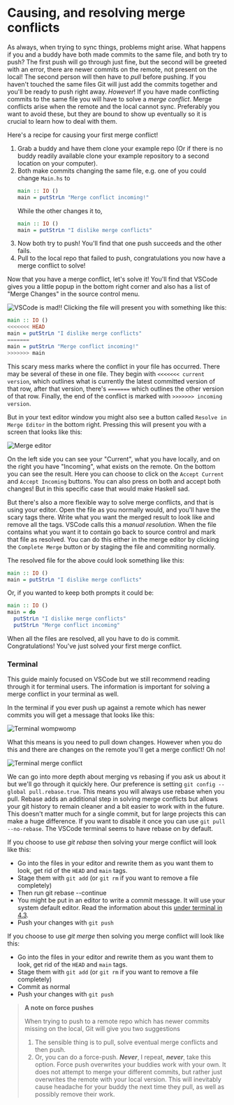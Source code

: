 # Causing, and resolving merge conflicts

As always, when trying to sync things, problems might arise. What happens if
you and a buddy have both made commits to the same file, and both try to push?
The first push will go through just fine, but the second will be greeted with
an error, there are newer commits on the remote, not present on the local! The
second person will then have to _pull_ before pushing. If you haven't touched
the same files Git will just add the commits together and you'll be ready to
push right away. _However_! If you have made conflicting commits to the same
file you will have to solve a _merge conflict_. Merge conflicts arise when the
remote and the local cannot sync. Preferably you want to avoid these, but they
are bound to show up eventually so it is crucial to learn how to deal with
them.

Here's a recipe for causing your first merge conflict!

1. Grab a buddy and have them clone your example repo (Or if there is no buddy
   readily available clone your example repository to a second location on your
   computer).
2. Both make commits changing the same file, e.g. one of you could change
   `Main.hs` to
   ```haskell
   main :: IO ()
   main = putStrLn "Merge conflict incoming!"
   ```
   While the other changes it to,
   ```haskell
   main :: IO ()
   main = putStrLn "I dislike merge conflicts"
   ```
3. Now both try to push! You'll find that one push succeeds and the other
   fails.
4. Pull to the local repo that failed to push, congratulations you now have a
   merge conflict to solve!

Now that you have a merge conflict, let's solve it! You'll find that VSCode
gives you a little popup in the bottom right corner and also has a list of
"Merge Changes" in the source control menu.

<!-- ![VSCode is sad](/assets/git/popup.png) -->

![VSCode is mad!!](/assets/git/mergeconflict.png)
Clicking the file will present you with something like this:

<!-- ![Diff view for merge conflict](../../assets/diffViewMergeConflict.png) -->

```haskell
main :: IO ()
<<<<<<< HEAD
main = putStrLn "I dislike merge conflicts"
=======
main = putStrLn "Merge conflict incoming!"
>>>>>>> main
```

This scary mess marks where the conflict in your file has occurred. There may
be several of these in one file. They begin with `<<<<<<< current version`,
which outlines what is currently the latest committed version of that row,
after that version, there's `=======` which outlines the other version of that
row. Finally, the end of the conflict is marked with `>>>>>>> incoming
version`.

But in your text editor window you might also see a button called `Resolve in
Merge Editor` in the bottom right. Pressing this will present you with a screen
that looks like this:

![Merge editor](/assets/git/mergeeditor.png)

On the left side you can see your "Current", what you have locally, and on the
right you have "Incoming", what exists on the remote. On the bottom you can see
the result. Here you can choose to click on the `Accept Current` and `Accept
Incoming` buttons. You can also press on both and accept both changes! But in
this specific case that would make Haskell sad.

But there's also a more flexible way to solve merge conflicts, and that is
using your editor. Open the file as you normally would, and you'll have the
scary tags there. Write what you want the merged result to look like and remove
all the tags. VSCode calls this a _manual resolution_. When the file contains
what you want it to contain go back to source control and mark that file as
resolved. You can do this either in the merge editor by clicking the `Complete
Merge` button or by staging the file and commiting normally.

The resolved file for the above could look something like this:

```haskell
main :: IO ()
main = putStrLn "I dislike merge conflicts"
```

Or, if you wanted to keep both prompts it could be:

```haskell
main :: IO ()
main = do
  putStrLn "I dislike merge conflicts"
  putStrLn "Merge conflict incoming"
```

When all the files are resolved, all you have to do is commit. Congratulations!
You've just solved your first merge conflict.

### Terminal

This guide mainly focused on VSCode but we still recommend reading through it
for terminal users. The information is important for solving a merge conflict
in your terminal as well.

In the terminal if you ever push up against a remote which has newer commits
you will get a message that looks like this:

![Terminal wompwomp](/assets/git/terminalpush.png)

What this means is you need to pull down changes. However when you do this and
there are changes on the remote you'll get a merge conflict! Oh no!

![Terminal merge conflict](/assets/git/terminalconflict.png)

We can go into more depth about merging vs rebasing if you ask us about it but
we'll go through it quickly here. Our preference is setting `git config
--global pull.rebase.true`. This means you will always use rebase when you
pull. Rebase adds an additional step in solving merge conflicts but allows
your git history to remain cleaner and a bit easier to work with in the
future. This doesn't matter much for a single commit, but for large projects
this can make a huge difference. If you want to disable it once you can use
`git pull --no-rebase`. The VSCode terminal seems to have rebase on by
default.

If you choose to use _git rebase_ then solving your merge conflict will look
like this:

- Go into the files in your editor and rewrite them as you want them to look,
  get rid of the `HEAD` and `main` tags.
- Stage them with `git add` (or `git rm` if you want to remove a file
  completely)
- Then run git rebase --continue
- You might be put in an editor to write a commit message. It will use your
  system default editor. Read the information about this [under terminal in
  4.3](./basics.md#terminal).
- Push your changes with `git push`

If you choose to use _git merge_ then solving you merge conflict will look like
this:

- Go into the files in your editor and rewrite them as you want them to look,
  get rid of the `HEAD` and `main` tags.
- Stage them with `git add` (or `git rm` if you want to remove a file
  completely)
- Commit as normal
- Push your changes with `git push`

> **A note on force pushes**
>
> When trying to push to a remote repo which has newer commits missing on the
> local, Git will give you two suggestions
>
> 1. The sensible thing is to pull, solve eventual merge conflicts and then
>    push.
> 2. Or, you can do a force-push. **_Never_**, I repeat, **_never_**, take this
>    option. Force push overwrites your buddies work with your own. It does not
>    attempt to merge your different commits, but rather just overwrites the
>    remote with your local version. This will inevitably cause headache for
>    your buddy the next time they pull, as well as possibly remove their work.
